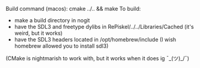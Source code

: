 Build command (macos): cmake ../.. && make
To build:
- make a build directory in nogit
- have the SDL3 and freetype dylibs in RePiskel/../../Libraries/Cached (it's weird, but it works)
- have the SDL3 headers located in /opt/homebrew/include (I wish homebrew allowed you to install sdl3)

(CMake is nightmarish to work with, but it works when it does ig ¯\_(ツ)_/¯)
